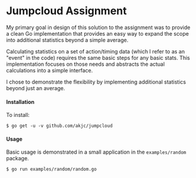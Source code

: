 # Jumpcloud Assignment

My primary goal in design of this solution to the assignment was to provide a clean Go implementation
that provides an easy way to expand the scope into additional statistics beyond a simple average.

Calculating statistics on a set of action/timing data (which I refer to as an "event" in the code)
requires the same basic steps for any basic stats. This implementation focuses on those needs and
abstracts the actual calculations into a simple interface.

I chose to demonstrate the flexibility by implementing additional statistics beyond just an average.

#### Installation

To install:

```
$ go get -u -v github.com/akjc/jumpcloud
```

#### Usage

Basic usage is demonstrated in a small application in the `examples/random` package.

```
$ go run examples/random/random.go
```